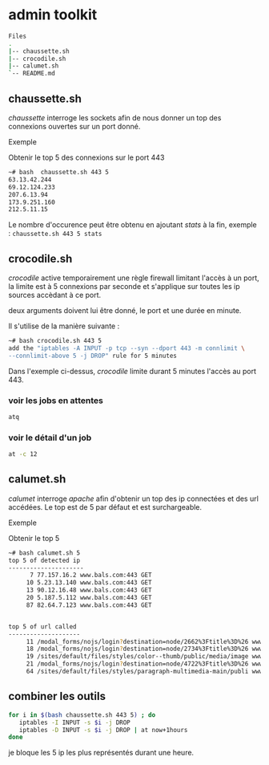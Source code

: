# admin toolkit

```bash
Files
.
|-- chaussette.sh 
|-- crocodile.sh
|-- calumet.sh
`-- README.md
```

## chaussette.sh

*chaussette* interroge les sockets afin de nous donner un top des connexions ouvertes sur un port donné. 

Exemple

Obtenir le top 5 des connexions sur le port 443

```bash
~# bash  chaussette.sh 443 5
63.13.42.244
69.12.124.233
207.6.13.94
173.9.251.160
212.5.11.15
```

Le nombre d'occurence peut être obtenu en ajoutant *stats* à la fin, exemple : `chaussette.sh 443 5 stats` 

## crocodile.sh 

*crocodile* active temporairement une règle firewall limitant l'accès à un port, la limite est à 5 connexions par seconde et s'applique sur toutes les ip sources accèdant à ce port.

deux arguments doivent lui être donné, le port et une durée en minute.

Il s'utilise de la manière suivante :

```bash
~# bash crocodile.sh 443 5
add the "iptables -A INPUT -p tcp --syn --dport 443 -m connlimit \
--connlimit-above 5 -j DROP" rule for 5 minutes
```

Dans l'exemple ci-dessus, *crocodile* limite durant 5 minutes l'accès au port 443. 
 
### voir les jobs en attentes

```bash
atq 
```

### voir le détail d'un job 

```bash
at -c 12
```

## calumet.sh

*calumet* interroge *apache* afin d'obtenir un top des ip connectées et des url accédées.
Le top est de 5 par défaut et est surchargeable.

Exemple

Obtenir le top 5 

```bash
~# bash calumet.sh 5
top 5 of detected ip
---------------------
      7 77.157.16.2 www.bals.com:443 GET
     10 5.23.13.140 www.bals.com:443 GET
     13 90.12.16.48 www.bals.com:443 GET
     20 5.187.5.112 www.bals.com:443 GET
     87 82.64.7.123 www.bals.com:443 GET


top 5 of url called
--------------------
     11 /modal_forms/nojs/login?destination=node/2662%3Ftitle%3D%26 www.bals.com:443
     18 /modal_forms/nojs/login?destination=node/2734%3Ftitle%3D%26 www.bals.com:443
     19 /sites/default/files/styles/color--thumb/public/media/image www.bals.com:443
     21 /modal_forms/nojs/login?destination=node/4722%3Ftitle%3D%26 www.bals.com:443
     64 /sites/default/files/styles/paragraph-multimedia-main/publi www.bals.com:443
```

## combiner les outils

```bash
for i in $(bash chaussette.sh 443 5) ; do
   iptables -I INPUT -s $i -j DROP    
   iptables -D INPUT -s $i -j DROP | at now+1hours
done
```

je bloque les 5 ip les plus représentés durant une heure.
